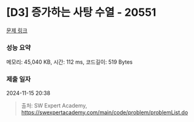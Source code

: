 # [D3] 증가하는 사탕 수열 - 20551 

[문제 링크](https://swexpertacademy.com/main/code/problem/problemDetail.do?contestProbId=AY4XhKTKU0IDFARM) 

### 성능 요약

메모리: 45,040 KB, 시간: 112 ms, 코드길이: 519 Bytes

### 제출 일자

2024-11-15 20:38



> 출처: SW Expert Academy, https://swexpertacademy.com/main/code/problem/problemList.do